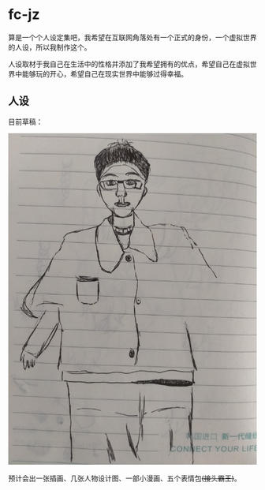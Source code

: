 # fc-jz
算是一个个人设定集吧，我希望在互联网角落处有一个正式的身份，一个虚拟世界的人设，所以我制作这个。

人设取材于我自己在生活中的性格并添加了我希望拥有的优点，希望自己在虚拟世界中能够玩的开心，希望自己在现实世界中能够过得幸福。

## 人设

目前草稿：

![me](https://github.com/fcjz/fc-jz/blob/main/%E8%87%AA%E6%88%91%E7%94%BB%E5%83%8F.jpg)

预计会出一张插画、几张人物设计图、一部小漫画、五个表情包~~(接头霸王)~~。
